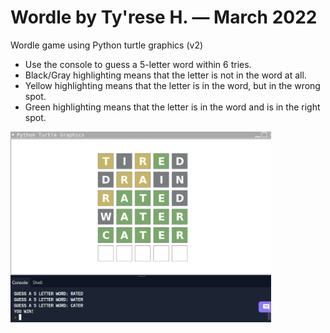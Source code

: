 # Wordle by Ty'rese H. — March 2022

Wordle game using Python turtle graphics (v2)

* Use the console to guess a 5-letter word within 6 tries.
* Black/Gray highlighting means that the letter is not in the word at all.
* Yellow highlighting means that the letter is in the word, but in the wrong spot.
* Green highlighting means that the letter is in the word and is in the right spot.


<img src="screen.png"
     alt="screenshot"
     style="float: left; margin-right: 10px;" 
     width="417" 
     height="305"/>
